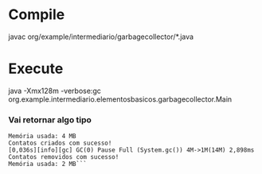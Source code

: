 # Compile

javac org/example/intermediario/garbagecollector/*.java 

# Execute

java -Xmx128m -verbose:gc org.example.intermediario.elementosbasicos.garbagecollector.Main

### Vai retornar algo tipo 

```[0.002s][info][gc] Using G1
Memória usada: 4 MB
Contatos criados com sucesso!
[0,036s][info][gc] GC(0) Pause Full (System.gc()) 4M->1M(14M) 2,898ms
Contatos removidos com sucesso!
Memória usada: 2 MB```
